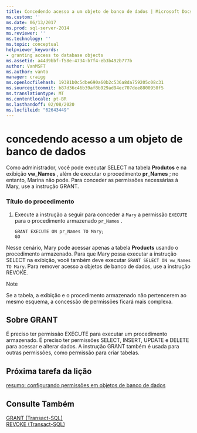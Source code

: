 ```yaml
---
title: Concedendo acesso a um objeto de banco de dados | Microsoft Docs
ms.custom: ''
ms.date: 06/13/2017
ms.prod: sql-server-2014
ms.reviewer: ''
ms.technology: ''
ms.topic: conceptual
helpviewer_keywords:
- granting access to database objects
ms.assetid: a44d9bbf-f58e-4734-b7f4-eb3b492b777b
author: VanMSFT
ms.author: vanto
manager: craigg
ms.openlocfilehash: 19381b0c5dbe690a60b2c536a8da759205c08c31
ms.sourcegitcommit: b87d36c46b39af8b929ad94ec707dee8800950f5
ms.translationtype: MT
ms.contentlocale: pt-BR
ms.lasthandoff: 02/08/2020
ms.locfileid: "62643449"
---
```

# <a name="granting-access-to-a-database-object"></a>concedendo acesso a um objeto de banco de dados
  Como administrador, você pode executar SELECT na tabela **Produtos** e na exibição **vw_Names** , além de executar o procedimento **pr_Names** ; no entanto, Marina não pode. Para conceder as permissões necessárias à Mary, use a instrução GRANT.  
  
### <a name="procedure-title"></a>Título do procedimento  
  
1.  Execute a instrução a seguir para conceder a `Mary` a permissão `EXECUTE` para o procedimento armazenado `pr_Names` .  
  
    ```  
    GRANT EXECUTE ON pr_Names TO Mary;  
    GO  
    ```  
  
 Nesse cenário, Mary pode acessar apenas a tabela **Products** usando o procedimento armazenado. Para que Mary possa executar a instrução SELECT na exibição, você também deve executar `GRANT SELECT ON vw_Names TO Mary`. Para remover acesso a objetos de banco de dados, use a instrução REVOKE.  
  
> [!NOTE]  
>  Se a tabela, a exibição e o procedimento armazenado não pertencerem ao mesmo esquema, a concessão de permissões ficará mais complexa.  
  
## <a name="about-grant"></a>Sobre GRANT  
 É preciso ter permissão EXECUTE para executar um procedimento armazenado. É preciso ter permissões SELECT, INSERT, UPDATE e DELETE para acessar e alterar dados. A instrução GRANT também é usada para outras permissões, como permissão para criar tabelas.  
  
## <a name="next-task-in-lesson"></a>Próxima tarefa da lição  
 [resumo: configurando permissões em objetos de banco de dados](lesson-2-5-summary-configuring-permissions-on-database-objects.md)  
  
## <a name="see-also"></a>Consulte Também  
 [GRANT &#40;Transact-SQL&#41;](/sql/t-sql/statements/grant-transact-sql)   
 [REVOKE &#40;Transact-SQL&#41;](/sql/t-sql/statements/revoke-transact-sql)  
  
  
